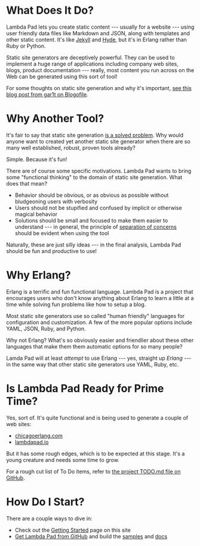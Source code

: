 # What Does It Do?

Lambda Pad lets you create static content --- usually for a website --- using
user friendly data files like Markdown and JSON, along with templates and other
static content. It's like [Jekyll](http://jekyllrb.com) and
[Hyde](http://hyde.github.io), but it's in Erlang rather than Ruby or Python.

Static site generators are deceptively powerful. They can be used to implement
a huge range of applications including company web sites, blogs, product
documentation --- really, most content you run across on the Web can be
generated using this sort of tool!

For some thoughts on static site generation and why it's important,
[see this blog post from gar1t on Blogofile](http://www.gar1t.com/blog/blogofile.html).

# Why Another Tool?

It's fair to say that static site generation
[is a solved problem](http://staticsitegenerators.net). Why would anyone want
to created yet another static site generator when there are so many well
established, robust, proven tools already?

Simple. Because it's fun!

There are of course some specific motivations. Lambda Pad wants to bring some
"functional thinking" to the domain of static site generation. What does that
mean?

- Behavior should be obvious, or as obvious as possible without bludgeoning
  users with verbosity  
- Users should not be stupified and confused by implicit or otherwise magical
  behavior
- Solutions should be small and focused to make them easier to understand ---
  in general, the principle of
  [separation of concerns](http://en.wikipedia.org/wiki/Separation_of_concerns)
  should be evident when using the tool

Naturally, these are just silly ideas --- in the final analysis, Lambda Pad
should be fun and productive to use!

# Why Erlang?

Erlang is a terrific and fun functional language. Lambda Pad is a project that
encourages users who don't know anything about Erlang to learn a little at a
time while solving fun problems like how to setup a blog.

Most static site generators use so called "human friendly" languages for
configuration and customization. A few of the more popular options include
YAML, JSON, Ruby, and Python.

Why not Erlang? What's so obviously easier and friendlier about these other
languages that make them them automatic options for so many people?

Lamda Pad will at least *attempt* to use Erlang --- yes, straight up *Erlang*
--- in the same way that other static site generators use YAML, Ruby, etc.

# Is Lambda Pad Ready for Prime Time?

Yes, sort of. It's quite functional and is being used to generate a couple of
web sites:

- [chicagoerlang.com](http://www.chicagoerlang.com)
- [lambdapad.io](http://www.lambdapad.io)

But it has some rough edges, which is to be expected at this stage. It's a
young creature and needs some time to grow.

For a rough cut list of To Do items, refer to
[the project TODO.md file on GitHub](https://github.com/gar1t/lambdapad/blob/master/TODO.md).

# How Do I Start?

There are a couple ways to dive in:

- Check out the [Getting Started](/getting-started/) page on this site
- [Get Lambda Pad from GitHub](https://github.com/gar1t/lambdapad) and build
  the [samples](https://github.com/gar1t/lambdapad/tree/master/samples) and
  [docs](https://github.com/gar1t/lambdapad/tree/master/docs)
